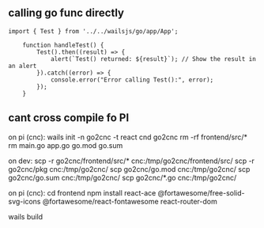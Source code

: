 ## calling go func directly

```
import { Test } from '../../wailsjs/go/app/App';

    function handleTest() {
        Test().then((result) => {
            alert(`Test() returned: ${result}`); // Show the result in an alert
        }).catch((error) => {
            console.error("Error calling Test():", error);
        });
    }
```


## cant cross compile fo PI


on pi (cnc):
wails init -n go2cnc -t react
cnd go2cnc
rm -rf frontend/src/*
rm main.go app.go go.mod go.sum

on dev:
scp -r go2cnc/frontend/src/* cnc:/tmp/go2cnc/frontend/src/
scp -r go2cnc/pkg cnc:/tmp/go2cnc/
scp go2cnc/go.mod cnc:/tmp/go2cnc/
scp go2cnc/go.sum cnc:/tmp/go2cnc/
scp go2cnc/*.go cnc:/tmp/go2cnc/

on pi (cnc):
cd frontend
npm install react-ace @fortawesome/free-solid-svg-icons @fortawesome/react-fontawesome react-router-dom

wails build